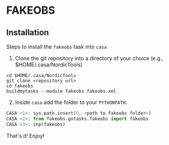 # FAKEOBS

## Installation

Steps to install the `fakeobs` task into `casa`

 1. Clone the git repository into a directory of your choice
 (e.g., $HOME/.casa/NordicTools)

``` shell
cd $HOME/.casa/NordicTools
git clone <repository url>
cd fakeobs
buildmytasks --module fakeobs fakeobs.xml
```
 2. Inside `casa` add the folder to your `PYTHONPATH`:

``` python
CASA <1>: sys.path.insert(0, <path to fakeobs folder>)
CASA <2>: from fakeobs.gotasks.fakeobs import fakeobs
CASA <3>: inp(fakeobs)

```

That's it! Enjoy!
